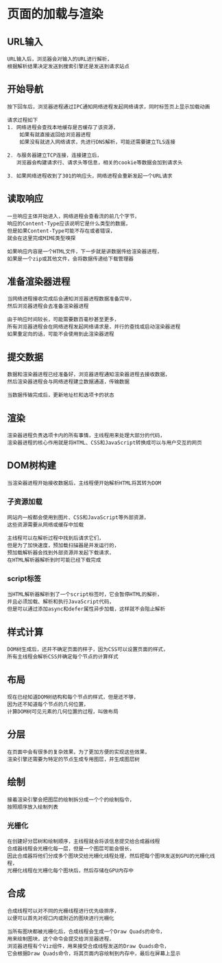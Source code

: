 # 页面的加载与渲染

## URL输入

    URL输入后，浏览器会对输入的URL进行解析，
    根据解析结果决定发送到搜索引擎还是发送到请求站点


## 开始导航

    按下回车后，浏览器进程通过IPC通知网络进程发起网络请求，同时标签页上显示加载动画

    请求过程如下
    1. 网络进程会查找本地缓存是否缓存了该资源，
        如果有就直接返回给浏览器进程
        如果没有就进入网络请求，先进行DNS解析，可能还需要建立TLS连接
    
    2. 与服务器建立TCP连接，连接建立后，
       浏览器会构建请求行、请求头等信息，相关的cookie等数据会加到请求头
    
    3. 如果网络进程收到了301的响应头，网络进程会重新发起一个URL请求


## 读取响应

    一旦响应主体开始进入，网络进程会查看流的前几个字节，
    响应的Content-Type应该说明它是什么类型的数据，
    但是如果Content-Type可能不存在或者错误，
    就会在这里完成MIME类型嗅探
    
    如果响应内容是一个HTML文件，下一步就是讲数据传给渲染器进程，
    如果是一个zip或其他文件，会将数据传递给下载管理器

## 准备渲染器进程

    当网络进程接收完成后会通知浏览器进程数据准备完毕，
    然后浏览器进程会去准备渲染器进程

    由于响应时间较长，可能需要数百毫秒甚至更多，
    所有浏览器进程会在网络进程发起网络请求是，并行的查找或启动渲染器进程
    如果重定向的话，可能不会使用到此渲染器进程


## 提交数据

    数据和渲染器进程已经准备好，浏览器进程通知渲染器进程去接收数据，
    然后渲染器进程会与网络进程建立数据通道，传输数据

    当数据传输完成后，更新地址栏和选项卡的状态

## 渲染

    渲染器进程负责选项卡内的所有事情，主线程用来处理大部分的代码，
    渲染器进程的核心作用就是将HTML、CSS和JavaScript转换成可以与用户交互的网页

## DOM树构建

    当渲染器进程开始接收数据后，主线程便开始解析HTML将其转为DOM

### 子资源加载

    网站内一般都会使用到图片、CSS和JavaScript等外部资源，
    这些资源需要从网络或缓存中加载

    主线程可以在解析过程中找到后请求它们，
    但是为了加快速度，预加载扫描器是并发运行的，
    预加载解析器会找到外部资源并发起下载请求，
    在HTML解析器解析到时可能已经下载完成

### script标签

    当HTML解析器解析到了一个script标签时，它会暂停HTML的解析，
    并且必须加载、解析和执行JavaScript代码，
    但是可以通过添加async和defer属性异步加载，这样就不会阻止解析

## 样式计算

    DOM树生成后，还并不确定页面的样子，因为CSS可以设置页面的样式，
    所有主线程会解析CSS并确定每个节点的计算样式

## 布局

    现在已经知道DOM树结构和每个节点的样式，但是还不够，
    因为还不知道每个节点的几何位置，
    计算DOM树可见元素的几何位置的过程，叫做布局

## 分层

    在页面中会有很多的复杂效果，为了更加方便的实现这些效果，
    渲染引擎还需要为特定的节点生成专用图层，并生成图层树


## 绘制

    接着渲染引擎会把图层的绘制拆分成一个个的绘制指令，
    按照顺序放入绘制列表

### 光栅化
    
    在创建好分层树和绘制顺序，主线程就会将该信息提交给合成器线程
    合成器线程会光栅化每一层，但是一个图层可能会很长，
    因此合成器将他们分成多个图块交给光栅化线程处理，然后把每个图块发送到GPU的光栅化线程，
    光栅化线程在光栅化每个图块后，然后存储在GPU内存中

## 合成
    合成线程可以对不同的光栅线程进行优先级排序，
    以便可以首先对视口内或附近的图块进行光栅化

    当所有图块都被光栅化后，合成线程会生成一个Draw Quads的命令，
    用来绘制图块，这个命令会提交给浏览器进程，
    浏览器进程有个Viz组件，用来接受合成线程发送的Draw Quads命令，
    它会根据Draw Quads命令，将其页面内容绘制到内存中，最后在屏幕上显示



